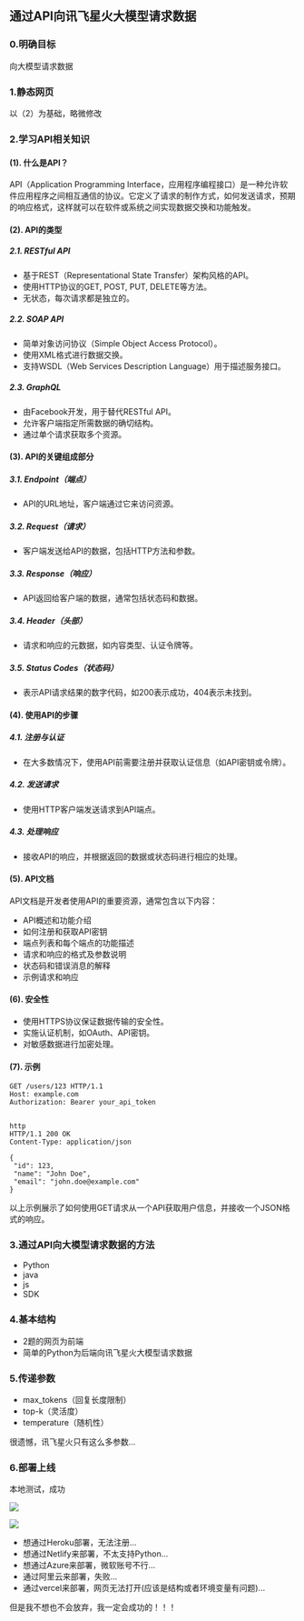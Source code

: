 ## 通过API向讯飞星火大模型请求数据

### 0.明确目标

向大模型请求数据

### 1.静态网页

以（2）为基础，略微修改

### 2.学习API相关知识

#### (1). 什么是API？

API（Application Programming Interface，应用程序编程接口）是一种允许软件应用程序之间相互通信的协议。它定义了请求的制作方式，如何发送请求，预期的响应格式，这样就可以在软件或系统之间实现数据交换和功能触发。

#### (2). API的类型

##### 2.1. RESTful API
- 基于REST（Representational State Transfer）架构风格的API。
- 使用HTTP协议的GET, POST, PUT, DELETE等方法。
- 无状态，每次请求都是独立的。

##### 2.2. SOAP API
- 简单对象访问协议（Simple Object Access Protocol）。
- 使用XML格式进行数据交换。
- 支持WSDL（Web Services Description Language）用于描述服务接口。

##### 2.3. GraphQL
- 由Facebook开发，用于替代RESTful API。
- 允许客户端指定所需数据的确切结构。
- 通过单个请求获取多个资源。

#### (3). API的关键组成部分

##### 3.1. Endpoint（端点）
- API的URL地址，客户端通过它来访问资源。

##### 3.2. Request（请求）
- 客户端发送给API的数据，包括HTTP方法和参数。

##### 3.3. Response（响应）
- API返回给客户端的数据，通常包括状态码和数据。

##### 3.4. Header（头部）
- 请求和响应的元数据，如内容类型、认证令牌等。

##### 3.5. Status Codes（状态码）
- 表示API请求结果的数字代码，如200表示成功，404表示未找到。

#### (4). 使用API的步骤

##### 4.1. 注册与认证
- 在大多数情况下，使用API前需要注册并获取认证信息（如API密钥或令牌）。

##### 4.2. 发送请求
- 使用HTTP客户端发送请求到API端点。

##### 4.3. 处理响应
- 接收API的响应，并根据返回的数据或状态码进行相应的处理。

#### (5). API文档

API文档是开发者使用API的重要资源，通常包含以下内容：

- API概述和功能介绍
- 如何注册和获取API密钥
- 端点列表和每个端点的功能描述
- 请求和响应的格式及参数说明
- 状态码和错误消息的解释
- 示例请求和响应

#### (6). 安全性

- 使用HTTPS协议保证数据传输的安全性。
- 实施认证机制，如OAuth、API密钥。
- 对敏感数据进行加密处理。

#### (7). 示例

 ```http
GET /users/123 HTTP/1.1
Host: example.com
Authorization: Bearer your_api_token
 

 http
HTTP/1.1 200 OK
Content-Type: application/json

{
  "id": 123,
  "name": "John Doe",
  "email": "john.doe@example.com"
}
 ```

以上示例展示了如何使用GET请求从一个API获取用户信息，并接收一个JSON格式的响应。

### 3.通过API向大模型请求数据的方法

- Python
- java
- js
- SDK

### 4.基本结构

- 2题的网页为前端
- 简单的Python为后端向讯飞星火大模型请求数据

### 5.传递参数

- max_tokens（回复长度限制）
- top-k（灵活度）
- temperature（随机性）

很遗憾，讯飞星火只有这么多参数...

### 6.部署上线

本地测试，成功

![](https://pic.imgdb.cn/item/67194b23d29ded1a8c3d3b85.png)

![](https://pic.imgdb.cn/item/67194b5ed29ded1a8c3d56ac.png)

- 想通过Heroku部署，无法注册...
- 想通过Netlify来部署，不太支持Python...
- 想通过Azure来部署，微软账号不行...
- 通过阿里云来部署，失败...
- 通过vercel来部署，网页无法打开(应该是结构或者环境变量有问题)...

但是我不想也不会放弃，我一定会成功的！！！
